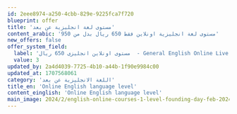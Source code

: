 ```yaml
---
id: 2eee8974-a250-4cbb-829e-9225fca7f720
blueprint: offer
title: 'مستوى لغة انجليزية عن بعد'
content_arabic: 'مستوى لغة انجليزية اونلاين فقط 650 ريال بدل من 950'
new_offers: false
offer_system_field:
  label: 'مستوى اونلاين انجليزى 650 ريال  - General English Online Live - 3'
  value: 3
updated_by: 2a4d4039-7725-4b10-a44b-1f90e9984c00
updated_at: 1707568061
category: 'اللغة الانجليزية عن بعد'
title_en: 'Online English language level'
content_einglish: 'Online English language level'
main_image: 2024/2/english-online-courses-1-level-founding-day-feb-2024.jpg
---
```

